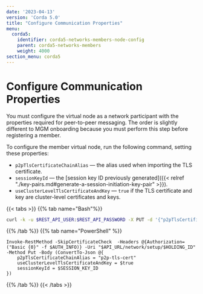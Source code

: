 ```yaml
---
date: '2023-04-13'
version: 'Corda 5.0'
title: "Configure Communication Properties"
menu:
  corda5:
    identifier: corda5-networks-members-node-config
    parent: corda5-networks-members
    weight: 4000
section_menu: corda5
---
```


# Configure Communication Properties

You must configure the virtual node as a network participant with the properties required for peer-to-peer messaging. The order is slightly different to MGM onboarding because you must perform this step before registering a member.

To configure the member virtual node, run the following command, setting these properties: 

* `p2pTlsCertificateChainAlias` — the alias used when importing the TLS certificate.
* `sessionKeyId` — the [session key ID previously generated]({{< relref "./key-pairs.md#generate-a-session-initiation-key-pair" >}}).
* `useClusterLevelTlsCertificateAndKey` — `true` if the TLS certificate and key are cluster-level certificates and keys.

{{< tabs >}}
{{% tab name="Bash"%}}
```bash
curl -k -u $REST_API_USER:$REST_API_PASSWORD -X PUT -d '{"p2pTlsCertificateChainAlias": "p2p-tls-cert", "useClusterLevelTlsCertificateAndKey": true, "sessionKeyId": "'$SESSION_KEY_ID'"}' $API_URL/network/setup/$HOLDING_ID
```
{{% /tab %}}
{{% tab name="PowerShell" %}}
```shell
Invoke-RestMethod -SkipCertificateCheck  -Headers @{Authorization=("Basic {0}" -f $AUTH_INFO)} -Uri "$API_URL/network/setup/$HOLDING_ID" -Method Put -Body (ConvertTo-Json @{
    p2pTlsCertificateChainAlias = "p2p-tls-cert"
    useClusterLevelTlsCertificateAndKey = $true
    sessionKeyId = $SESSION_KEY_ID
})
```
{{% /tab %}}
{{< /tabs >}}